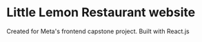 # Little Lemon Restaurant website
Created for Meta's frontend capstone project. Built with React.js
